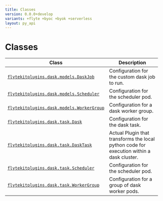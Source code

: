 ```yaml
---
title: Classes
version: 0.0.0+develop
variants: +flyte +byoc +byok +serverless
layout: py_api
---
```


# Classes

| Class | Description |
|-|-|
| [`flytekitplugins.dask.models.DaskJob`](../packages/flytekitplugins.dask.models#flytekitpluginsdaskmodelsdaskjob) |Configuration for the custom dask job to run. |
| [`flytekitplugins.dask.models.Scheduler`](../packages/flytekitplugins.dask.models#flytekitpluginsdaskmodelsscheduler) |Configuration for the scheduler pod. |
| [`flytekitplugins.dask.models.WorkerGroup`](../packages/flytekitplugins.dask.models#flytekitpluginsdaskmodelsworkergroup) |Configuration for a dask worker group. |
| [`flytekitplugins.dask.task.Dask`](../packages/flytekitplugins.dask.task#flytekitpluginsdasktaskdask) |Configuration for the dask task. |
| [`flytekitplugins.dask.task.DaskTask`](../packages/flytekitplugins.dask.task#flytekitpluginsdasktaskdasktask) |Actual Plugin that transforms the local python code for execution within a dask cluster. |
| [`flytekitplugins.dask.task.Scheduler`](../packages/flytekitplugins.dask.task#flytekitpluginsdasktaskscheduler) |Configuration for the scheduler pod. |
| [`flytekitplugins.dask.task.WorkerGroup`](../packages/flytekitplugins.dask.task#flytekitpluginsdasktaskworkergroup) |Configuration for a group of dask worker pods. |

